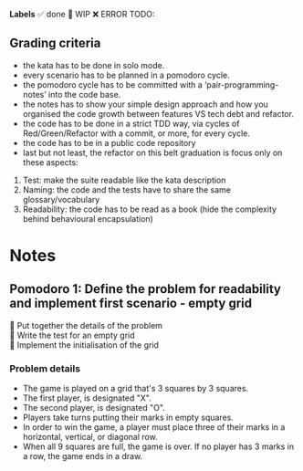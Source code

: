 **Labels** 
✅ done 
🚧 WIP 
❌ ERROR 
TODO:

## Grading criteria
* the kata has to be done in solo mode.  
* every scenario has to be planned in a pomodoro cycle.  
* the pomodoro cycle has to be committed with a  ‘pair-programming-notes’ into the code base.  
* the notes has to show your simple design approach and how you organised the code growth between features VS tech debt and refactor.  
* the code has to be done in a strict TDD way, via cycles of Red/Green/Refactor with a commit, or more, for every cycle.  
* the code has to be in a public code repository  
* last but not least, the refactor on this belt graduation is focus only on these aspects:  
1. Test: make the suite readable like the kata description  
2. Naming: the code and the tests have to share the same glossary/vocabulary  
3. Readability: the code has to be read as a book (hide the complexity behind behavioural encapsulation)  

# Notes

## Pomodoro 1: Define the problem for readability and implement first scenario - empty grid  
🚧 Put together the details of the problem  
🚧 Write the test for an empty grid  
🚧 Implement the initialisation of the grid  

### Problem details  
* The game is played on a grid that's 3 squares by 3 squares.  
* The first player, is designated "X".  
* The second player, is designated "O".  
* Players take turns putting their marks in empty squares.  
* In order to win the game, a player must place three of their marks in a horizontal, vertical, or diagonal row.  
* When all 9 squares are full, the game is over. If no player has 3 marks in a row, the game ends in a draw.
